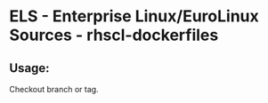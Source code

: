 # ELS - Enterprise Linux/EuroLinux Sources - rhscl-dockerfiles 
## Usage:
  Checkout branch or tag.
